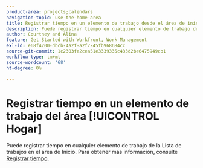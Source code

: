 ```yaml
---
product-area: projects;calendars
navigation-topic: use-the-home-area
title: Registrar tiempo en un elemento de trabajo desde el área de inicio
description: Puede registrar tiempo en cualquier elemento de trabajo de la [!UICONTROL Lista de trabajos] en el área de [!UICONTROL Inicio]. Para obtener más información, consulte la sección [!UICONTROL Inicio] en el artículo Registrar el tiempo.
author: Courtney and Alina
feature: Get Started with Workfront, Work Management
exl-id: e68f4200-dbcb-4a2f-a2f7-45fb968684cc
source-git-commit: 1c2303fe2cea51e3339335c433d2be6475949cb1
workflow-type: tm+mt
source-wordcount: '68'
ht-degree: 0%

---
```


# Registrar tiempo en un elemento de trabajo del área [!UICONTROL Hogar]

Puede registrar tiempo en cualquier elemento de trabajo de la Lista de trabajos en el área de Inicio. Para obtener más información, consulte [Registrar tiempo](/help/quicksilver/timesheets/create-and-manage-timesheets/log-time.md).

